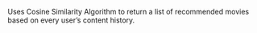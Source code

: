 Uses Cosine Similarity Algorithm to return a list of recommended movies based on every user’s content history.
